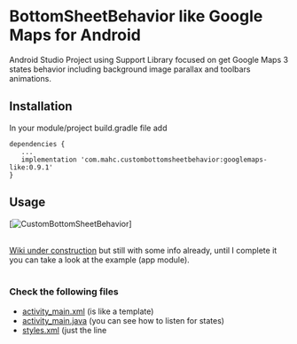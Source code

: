 # BottomSheetBehavior like Google Maps for Android

Android Studio Project using Support Library focused on get Google Maps 3 states behavior including background image parallax and toolbars animations.

## Installation
In your module/project build.gradle file add<br>
```
dependencies {
   ...
   implementation 'com.mahc.custombottomsheetbehavior:googlemaps-like:0.9.1'
}
```

## Usage
[![CustomBottomSheetBehavior](https://raw.githubusercontent.com/akan44/CustomBottomSheetBehavior/master/CustomBottomSheetBehaviorLikeGoogleMaps3states.gif)]<br><br>

[Wiki under construction](https://github.com/miguelhincapie/CustomBottomSheetBehavior/wiki) but still with some info already, until I complete it you can take a look at the example (app module).<br><br>

### Check the following files
* [activity_main.xml](https://github.com/miguelhincapie/CustomBottomSheetBehavior/blob/master/app/src/main/res/layout/activity_main.xml) (is like a template)
* [activity_main.java](https://github.com/miguelhincapie/CustomBottomSheetBehavior/blob/master/app/src/main/java/com/mahc/custombottomsheet/MainActivity.java) (you can see how to listen for states)
* [styles.xml](https://github.com/miguelhincapie/CustomBottomSheetBehavior/blob/master/app/src/main/res/values/styles.xml) (just the line <style name="AppTheme.NoActionBar">)
* [AndroidManifest.xml](https://github.com/miguelhincapie/CustomBottomSheetBehavior/blob/master/app/src/main/AndroidManifest.xml) (just the line android:theme="@style/AppTheme.NoActionBar")

## What I did?
1. I took the code from BottomSheetBehavior.java from Support Library 23.4.0 and added one state for anchor mode, so now you have:<br>
STATE_HIDDEN<br>
STATE_COLLAPSED<br>
STATE_DRAGGING<br>
STATE_ANCHOR_POINT<br>
STATE_EXPANDED.<br><br>

2. Created Behaviors for FAB, ToolBars and ImageView.

## License
Licensed under the Apache License, Version 2.0
